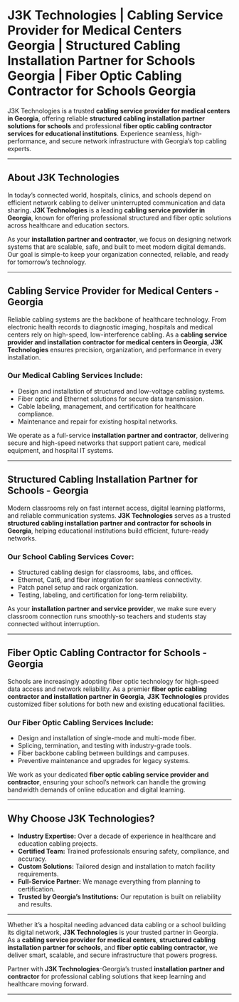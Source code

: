 
# J3K Technologies | Cabling Service Provider for Medical Centers Georgia | Structured Cabling Installation Partner for Schools Georgia | Fiber Optic Cabling Contractor for Schools Georgia
J3K Technologies is a trusted **cabling service provider for medical centers in Georgia**, offering reliable **structured cabling installation partner solutions for schools** and professional **fiber optic cabling contractor services for educational institutions**. Experience seamless, high-performance, and secure network infrastructure with Georgia’s top cabling experts.

---

## About J3K Technologies  
In today’s connected world, hospitals, clinics, and schools depend on efficient network cabling to deliver uninterrupted communication and data sharing. **J3K Technologies** is a leading **cabling service provider in Georgia**, known for offering professional structured and fiber optic solutions across healthcare and education sectors.  

As your **installation partner and contractor**, we focus on designing network systems that are scalable, safe, and built to meet modern digital demands. Our goal is simple-to keep your organization connected, reliable, and ready for tomorrow’s technology.

---

## Cabling Service Provider for Medical Centers - Georgia  
Reliable cabling systems are the backbone of healthcare technology. From electronic health records to diagnostic imaging, hospitals and medical centers rely on high-speed, low-interference cabling. As a **cabling service provider and installation contractor for medical centers in Georgia**, **J3K Technologies** ensures precision, organization, and performance in every installation.

### Our Medical Cabling Services Include:  
- Design and installation of structured and low-voltage cabling systems.  
- Fiber optic and Ethernet solutions for secure data transmission.  
- Cable labeling, management, and certification for healthcare compliance.  
- Maintenance and repair for existing hospital networks.  

We operate as a full-service **installation partner and contractor**, delivering secure and high-speed networks that support patient care, medical equipment, and hospital IT systems.

---

## Structured Cabling Installation Partner for Schools - Georgia  
Modern classrooms rely on fast internet access, digital learning platforms, and reliable communication systems. **J3K Technologies** serves as a trusted **structured cabling installation partner and contractor for schools in Georgia**, helping educational institutions build efficient, future-ready networks.

### Our School Cabling Services Cover:  
- Structured cabling design for classrooms, labs, and offices.  
- Ethernet, Cat6, and fiber integration for seamless connectivity.  
- Patch panel setup and rack organization.  
- Testing, labeling, and certification for long-term reliability.  

As your **installation partner and service provider**, we make sure every classroom connection runs smoothly-so teachers and students stay connected without interruption.

---

## Fiber Optic Cabling Contractor for Schools - Georgia  
Schools are increasingly adopting fiber optic technology for high-speed data access and network reliability. As a premier **fiber optic cabling contractor and installation partner in Georgia**, **J3K Technologies** provides customized fiber solutions for both new and existing educational facilities.

### Our Fiber Optic Cabling Services Include:  
- Design and installation of single-mode and multi-mode fiber.  
- Splicing, termination, and testing with industry-grade tools.  
- Fiber backbone cabling between buildings and campuses.  
- Preventive maintenance and upgrades for legacy systems.  

We work as your dedicated **fiber optic cabling service provider and contractor**, ensuring your school’s network can handle the growing bandwidth demands of online education and digital learning.

---

## Why Choose J3K Technologies?  
- **Industry Expertise:** Over a decade of experience in healthcare and education cabling projects.  
- **Certified Team:** Trained professionals ensuring safety, compliance, and accuracy.  
- **Custom Solutions:** Tailored design and installation to match facility requirements.  
- **Full-Service Partner:** We manage everything from planning to certification.  
- **Trusted by Georgia’s Institutions:** Our reputation is built on reliability and results.  

---


Whether it’s a hospital needing advanced data cabling or a school building its digital network, **J3K Technologies** is your trusted partner in Georgia.  
As a **cabling service provider for medical centers**, **structured cabling installation partner for schools**, and **fiber optic cabling contractor**, we deliver smart, scalable, and secure infrastructure that powers progress.  

Partner with **J3K Technologies**-Georgia’s trusted **installation partner and contractor** for professional cabling solutions that keep learning and healthcare moving forward.

---
